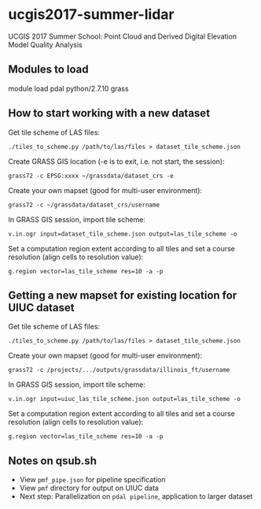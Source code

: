 # ucgis2017-summer-lidar
UCGIS 2017 Summer School: Point Cloud and  Derived Digital Elevation Model Quality Analysis

## Modules to load

module load pdal python/2.7.10 grass

## How to start working with a new dataset

Get tile scheme of LAS files:

    ./tiles_to_scheme.py /path/to/las/files > dataset_tile_scheme.json

Create GRASS GIS location (-e is to exit, i.e. not start, the session):

    grass72 -c EPSG:xxxx ~/grassdata/dataset_crs -e

Create your own mapset (good for multi-user environment):

    grass72 -c ~/grassdata/dataset_crs/username

In GRASS GIS session, import tile scheme:

    v.in.ogr input=dataset_tile_scheme.json output=las_tile_scheme -o

Set a computation region extent according to all tiles and set a course
resolution (align cells to resolution value):

    g.region vector=las_tile_scheme res=10 -a -p

## Getting a new mapset for existing location for UIUC dataset

Get tile scheme of LAS files:

    ./tiles_to_scheme.py /path/to/las/files > dataset_tile_scheme.json

Create your own mapset (good for multi-user environment):

    grass72 -c /projects/.../outputs/grassdata/illinois_ft/username

In GRASS GIS session, import tile scheme:

    v.in.ogr input=uiuc_las_tile_scheme.json output=las_tile_scheme -o

Set a computation region extent according to all tiles and set a course
resolution (align cells to resolution value):

    g.region vector=las_tile_scheme res=10 -a -p
 
 
 ## Notes on qsub.sh 
 - View `pmf_pipe.json` for pipeline specification
 - View `pmf` directory for output on UIUC data
 - Next step: Parallelization on `pdal pipeline`, application to larger dataset
